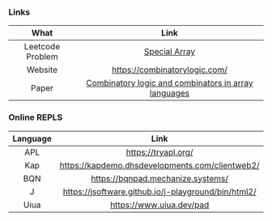 ### Links

|       What       |                                                                           Link                                                                           |
| :--------------: | :------------------------------------------------------------------------------------------------------------------------------------------------------: |
| Leetcode Problem |                                       [Special Array](https://leetcode.com/problems/special-array-i/description/)                                        |
|     Website      |                                                              https://combinatorylogic.com/                                                               |
|      Paper       | [Combinatory logic and combinators in array languages](https://web.archive.org/web/20220617020347id_/https://dl.acm.org/doi/pdf/10.1145/3520306.3534504) |

### Online REPLS

| Language |                        Link                         |
| :------: | :-------------------------------------------------: |
|   APL    |                 https://tryapl.org/                 |
|   Kap    |   https://kapdemo.dhsdevelopments.com/clientweb2/   |
|   BQN    |          https://bqnpad.mechanize.systems/          |
|    J     | https://jsoftware.github.io/j-playground/bin/html2/ |
|   Uiua   |              https://www.uiua.dev/pad               |
